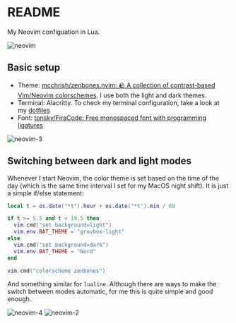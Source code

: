 # README

My Neovim configuation in Lua.

![neovim](https://user-images.githubusercontent.com/20104703/170843418-ed863f0b-5199-4b82-a3ef-6dc410f39ee8.gif)

## Basic setup

- Theme: [mcchrish/zenbones.nvim: 🪨 A collection of contrast-based Vim/Neovim colorschemes](https://github.com/mcchrish/zenbones.nvim). I use both the light and dark themes.
- Terminal: Alacritty. To check my terminal configuration, take a look at my [dotfiles](https://github.com/idr4n/.dotfiles) 
- Font: [tonsky/FiraCode: Free monospaced font with programming ligatures](https://github.com/tonsky/FiraCode)

![neovim-3](https://user-images.githubusercontent.com/20104703/170856117-70a11bb8-5ebb-434d-a781-bcb2475b4fa4.png)

## Switching between dark and light modes

Whenever I start Neovim, the color theme is set based on the time of the day (which is the same time interval I set for my MacOS night shift). It is just a simple if/else statement:

```lua
local t = os.date("*t").hour + os.date("*t").min / 60

if t >= 5.5 and t < 19.5 then
  vim.cmd("set background=light")
  vim.env.BAT_THEME = "gruvbox-light"
else
  vim.cmd("set background=dark")
  vim.env.BAT_THEME = "Nord"
end

vim.cmd("colorscheme zenbones")
```

And something similar for `lualine`. Although there are ways to make the switch between modes automatic, for me this is quite simple and good enough.

![neovim-4](https://user-images.githubusercontent.com/20104703/170856123-8884f9a1-32e9-4088-91fc-c3d5ee51c744.png)
![neovim-2](https://user-images.githubusercontent.com/20104703/170856125-eb76460c-6246-4317-8a71-1e59a6a7ced9.png)
